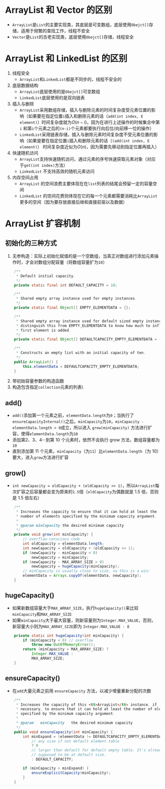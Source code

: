 # ArrayList 和 Vector 的区别

- `ArrayList`是`List`的主要实现类，其底层是可变数组，底层使用`Obejct[]`存储，适用于频繁的查找工作，线程不安全
- `Vector`是`List`的古老实现类，底层使用`Obejct[]`存储，线程安全

# ArrayList 和 LinkedList 的区别

1. 线程安全
   - `ArrayList`和`LinkedList`都是不同步的，线程不安全的
2. 底层数据结构
   - `ArrayList`底层使用的是`Obejct[]`可变数组
   - `LinkedList`底层使用的是双向链表
3. 插入与删除
   - `ArrayList`采用数组存储，插入与删除元素的时间复杂度受元素位置的影响（如果要在指定位置`i`插入和删除元素的话（`add(int index, E element)`）时间复杂度就为$O(n-i)$，因为在进行上述操作的时候集合中第`i` 和第`i`个元素之后的`(n-i)`个元素都要执行向后位/向前移一位的操作）
   - `LinkedList`采用链表存储，插入与删除元素时间复杂度不受元素位置的影响（如果是要在指定位置`i`插入和删除元素的话（`(add(int index, E element)`） 时间复杂度近似为$O(n)$，因为需要先移动到指定位置再插入）
4. 快速随机访问
   - `ArrayList`支持快速随机访问，通过元素的序号快速获取元素对象（对应于`get(int index)`方法）
   - `LinkedList` 不支持高效的随机元素访问
5. 内存空间占用
   - `ArrayList` 的空间浪费主要体现在在`list`列表的结尾会预留一定的容量空间
   - `LinkedList` 的空间花费则体现在它的每一个元素都需要消耗比`ArrayList` 更多的空间（因为要存放直接后继和直接前驱以及数据）

# ArrayList 扩容机制

## 初始化的三种方式

1. 无参构造：实际上初始化赋值的是一个空数组，当真正对数组进行添加元素操作时，才会对数组分配容量（将数组容量扩为`10`）

```java
	/**
     * Default initial capacity.
     */
    private static final int DEFAULT_CAPACITY = 10;

    /**
     * Shared empty array instance used for empty instances.
     */
    private static final Object[] EMPTY_ELEMENTDATA = {};

    /**
     * Shared empty array instance used for default sized empty instances. We
     * distinguish this from EMPTY_ELEMENTDATA to know how much to inflate when
     * first element is added.
     */
    private static final Object[] DEFAULTCAPACITY_EMPTY_ELEMENTDATA = {};

	/**
     * Constructs an empty list with an initial capacity of ten.
     */
    public ArrayList() {
        this.elementData = DEFAULTCAPACITY_EMPTY_ELEMENTDATA;
    }
```

2. 带初始容量参数的构造函数
3. 构造包含指定`collection`元素的列表\

## add()

- `add()`添加第一个元素之前，`elementData.length`为`0`；当执行了`ensureCapacityInternal()`之后，`minCapacity`为`10`，`minCapacity - elementData.length > 0`成立，所以进入 `grow(minCapacity)` 方法进行扩容，使得`elementData.length`为`10`
- 添加第2、3、4···到第 10 个元素时，依然不会执行 grow 方法，数组容量都为`10`
- 直到添加第 11 个元素，`minCapacity`（为`11`）比`elementData.length`（为 10）要大，进入`grow`方法进行扩容

## grow()

- `int newCapacity = oldCapacity + (oldCapacity >> 1)`，所以`ArrayList`每次扩容之后容量都会变为原来的`1.5`倍（`oldCapacity`为偶数就是 1.5 倍，否则是 1.5 倍左右）

```java
	/**
     * Increases the capacity to ensure that it can hold at least the
     * number of elements specified by the minimum capacity argument.
     *
     * @param minCapacity the desired minimum capacity
     */
    private void grow(int minCapacity) {
        // overflow-conscious code
        int oldCapacity = elementData.length;
        int newCapacity = oldCapacity + (oldCapacity >> 1);
        if (newCapacity - minCapacity < 0)
            newCapacity = minCapacity;
        if (newCapacity - MAX_ARRAY_SIZE > 0)
            newCapacity = hugeCapacity(minCapacity);
        // minCapacity is usually close to size, so this is a win:
        elementData = Arrays.copyOf(elementData, newCapacity);
    }
```

## hugeCapacity()

- 如果新数组容量大于`MAX_ARRAY_SIZE`，执行`hugeCapacity()`来比较`minCapacity`和`MAX_ARRAY_SIZE`
- 如果`minCapacity`大于最大容量，则新容量则为`Integer.MAX_VALUE`，否则，新容量大小则为`MAX_ARRAY_SIZE`即为 `Integer.MAX_VALUE - 8`

```java
	private static int hugeCapacity(int minCapacity) {
        if (minCapacity < 0) // overflow
            throw new OutOfMemoryError();
        return (minCapacity > MAX_ARRAY_SIZE) ?
            Integer.MAX_VALUE :
            MAX_ARRAY_SIZE;
    }
```

## ensureCapacity()

- 在`add`大量元素之前用 `ensureCapacity` 方法，以减少增量重新分配的次数

```java
	/**
     * Increases the capacity of this <tt>ArrayList</tt> instance, if
     * necessary, to ensure that it can hold at least the number of elements
     * specified by the minimum capacity argument.
     *
     * @param   minCapacity   the desired minimum capacity
     */
    public void ensureCapacity(int minCapacity) {
        int minExpand = (elementData != DEFAULTCAPACITY_EMPTY_ELEMENTDATA)
            // any size if not default element table
            ? 0
            // larger than default for default empty table. It's already
            // supposed to be at default size.
            : DEFAULT_CAPACITY;

        if (minCapacity > minExpand) {
            ensureExplicitCapacity(minCapacity);
        }
    }
```